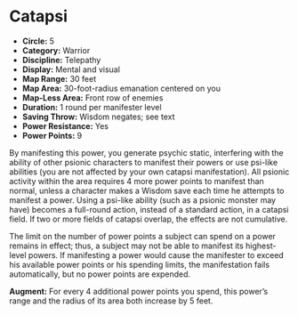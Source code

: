 # Catapsi

- **Circle:** 5
- **Category:** Warrior
- **Discipline:** Telepathy
- **Display:** Mental and visual
- **Map Range:** 30 feet
- **Map Area:** 30-foot-radius emanation centered on you
- **Map-Less Area:** Front row of enemies
- **Duration:** 1 round per manifester level
- **Saving Throw:** Wisdom negates; see text
- **Power Resistance:** Yes
- **Power Points:** 9

By manifesting this power, you generate psychic static, interfering with the ability of other psionic characters to manifest their powers or use psi-like abilities (you are not affected by your own catapsi manifestation). All psionic activity within the area requires 4 more power points to manifest than normal, unless a character makes a Wisdom save each time he attempts to manifest a power. Using a psi-like ability (such as a psionic monster may have) becomes a full-round action, instead of a standard action, in a catapsi field. If two or more fields of catapsi overlap, the effects are not cumulative.

The limit on the number of power points a subject can spend on a power remains in effect; thus, a subject may not be able to manifest its highest-level powers. If manifesting a power would cause the manifester to exceed his available power points or his spending limits, the manifestation fails automatically, but no power points are expended.

**Augment:** For every 4 additional power points you spend, this power’s range and the radius of its area both increase by 5 feet.
